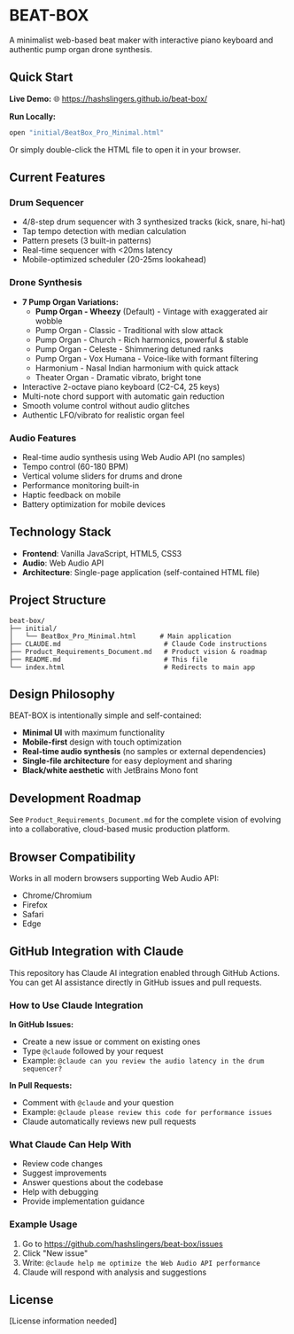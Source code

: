 # BEAT-BOX

A minimalist web-based beat maker with interactive piano keyboard and authentic pump organ drone synthesis.

## Quick Start

**Live Demo:**
🌐 https://hashslingers.github.io/beat-box/

**Run Locally:**
```bash
open "initial/BeatBox_Pro_Minimal.html"
```

Or simply double-click the HTML file to open it in your browser.

## Current Features

### Drum Sequencer
- 4/8-step drum sequencer with 3 synthesized tracks (kick, snare, hi-hat)
- Tap tempo detection with median calculation
- Pattern presets (3 built-in patterns)
- Real-time sequencer with <20ms latency
- Mobile-optimized scheduler (20-25ms lookahead)

### Drone Synthesis
- **7 Pump Organ Variations:**
  - **Pump Organ - Wheezy** (Default) - Vintage with exaggerated air wobble
  - Pump Organ - Classic - Traditional with slow attack
  - Pump Organ - Church - Rich harmonics, powerful & stable
  - Pump Organ - Celeste - Shimmering detuned ranks
  - Pump Organ - Vox Humana - Voice-like with formant filtering
  - Harmonium - Nasal Indian harmonium with quick attack
  - Theater Organ - Dramatic vibrato, bright tone
- Interactive 2-octave piano keyboard (C2-C4, 25 keys)
- Multi-note chord support with automatic gain reduction
- Smooth volume control without audio glitches
- Authentic LFO/vibrato for realistic organ feel

### Audio Features
- Real-time audio synthesis using Web Audio API (no samples)
- Tempo control (60-180 BPM)
- Vertical volume sliders for drums and drone
- Performance monitoring built-in
- Haptic feedback on mobile
- Battery optimization for mobile devices

## Technology Stack

- **Frontend**: Vanilla JavaScript, HTML5, CSS3
- **Audio**: Web Audio API
- **Architecture**: Single-page application (self-contained HTML file)

## Project Structure

```
beat-box/
├── initial/
│   └── BeatBox_Pro_Minimal.html      # Main application
├── CLAUDE.md                          # Claude Code instructions
├── Product_Requirements_Document.md   # Product vision & roadmap
├── README.md                          # This file
└── index.html                         # Redirects to main app
```

## Design Philosophy

BEAT-BOX is intentionally simple and self-contained:
- **Minimal UI** with maximum functionality
- **Mobile-first** design with touch optimization
- **Real-time audio synthesis** (no samples or external dependencies)
- **Single-file architecture** for easy deployment and sharing
- **Black/white aesthetic** with JetBrains Mono font

## Development Roadmap

See `Product_Requirements_Document.md` for the complete vision of evolving into a collaborative, cloud-based music production platform.

## Browser Compatibility

Works in all modern browsers supporting Web Audio API:
- Chrome/Chromium
- Firefox  
- Safari
- Edge

## GitHub Integration with Claude

This repository has Claude AI integration enabled through GitHub Actions. You can get AI assistance directly in GitHub issues and pull requests.

### How to Use Claude Integration

**In GitHub Issues:**
- Create a new issue or comment on existing ones
- Type `@claude` followed by your request
- Example: `@claude can you review the audio latency in the drum sequencer?`

**In Pull Requests:**
- Comment with `@claude` and your question
- Example: `@claude please review this code for performance issues`
- Claude automatically reviews new pull requests

### What Claude Can Help With
- Review code changes
- Suggest improvements
- Answer questions about the codebase
- Help with debugging
- Provide implementation guidance

### Example Usage
1. Go to https://github.com/hashslingers/beat-box/issues
2. Click "New issue"
3. Write: `@claude help me optimize the Web Audio API performance`
4. Claude will respond with analysis and suggestions

## License

[License information needed]